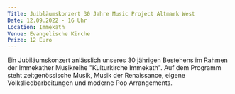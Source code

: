```yaml
---
Title: Juibläumskonzert 30 Jahre Music Project Altmark West
Date: 12.09.2022 - 16 Uhr
Location: Immekath
Venue: Evangelische Kirche
Prize: 12 Euro
---
```


Ein Jubiläumskonzert anlässlich unseres 30 jährigen Bestehens im Rahmen der Immekather Musikreihe "Kulturkirche Immekath". Auf dem Programm steht zeitgenössische Musik, Musik der Renaissance, eigene Volksliedbarbeitungen und moderne Pop Arrangements.